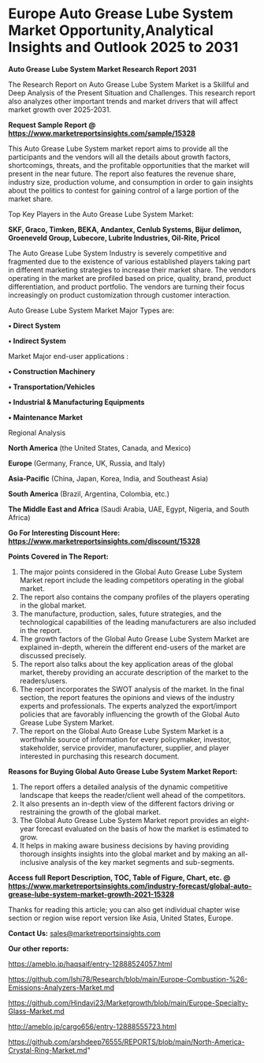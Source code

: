 # Europe Auto Grease Lube System Market Opportunity,Analytical Insights and Outlook 2025 to 2031

<strong>Auto Grease Lube System Market Research Report 2031</strong>

The Research Report on Auto Grease Lube System Market is a Skillful and Deep Analysis of the Present Situation and Challenges. This research report also analyzes other important trends and market drivers that will affect market growth over 2025-2031.

<strong>Request Sample Report @ <a href=https://www.marketreportsinsights.com/sample/15328>https://www.marketreportsinsights.com/sample/15328</a></strong>

This Auto Grease Lube System market report aims to provide all the participants and the vendors will all the details about growth factors, shortcomings, threats, and the profitable opportunities that the market will present in the near future. The report also features the revenue share, industry size, production volume, and consumption in order to gain insights about the politics to contest for gaining control of a large portion of the market share.

Top Key Players in the Auto Grease Lube System Market:

<strong>SKF, Graco, Timken, BEKA, Andantex, Cenlub Systems, Bijur delimon, Groeneveld Group, Lubecore, Lubrite Industries, Oil-Rite, Pricol</strong>

The Auto Grease Lube System Industry is severely competitive and fragmented due to the existence of various established players taking part in different marketing strategies to increase their market share. The vendors operating in the market are profiled based on price, quality, brand, product differentiation, and product portfolio. The vendors are turning their focus increasingly on product customization through customer interaction.

Auto Grease Lube System Market Major Types are:

<strong>• Direct System

• Indirect System</strong>

Market Major end-user applications :

<strong>• Construction Machinery

• Transportation/Vehicles

• Industrial & Manufacturing Equipments

• Maintenance Market</strong>

Regional Analysis

</u><strong><b>North America</b></strong> (the United States, Canada, and Mexico)

<strong><b>Europe </b></strong>(Germany, France, UK, Russia, and Italy)

<strong><b>Asia-Pacific</b></strong> (China, Japan, Korea, India, and Southeast Asia)

<strong><b>South America</b></strong> (Brazil, Argentina, Colombia, etc.)

<strong><b>The Middle East and Africa</b></strong> (Saudi Arabia, UAE, Egypt, Nigeria, and South Africa)

<strong>Go For Interesting Discount Here: <a href=https://www.marketreportsinsights.com/discount/15328>https://www.marketreportsinsights.com/discount/15328</a></strong>

<strong>Points Covered in The Report:</strong>
<ol>
  <li>The major points considered in the Global Auto Grease Lube System Market report include the leading competitors operating in the global market.</li>
  <li>The report also contains the company profiles of the players operating in the global market.</li>
  <li>The manufacture, production, sales, future strategies, and the technological capabilities of the leading manufacturers are also included in the report.</li>
  <li>The growth factors of the Global Auto Grease Lube System Market are explained in-depth, wherein the different end-users of the market are discussed precisely.</li>
  <li>The report also talks about the key application areas of the global market, thereby providing an accurate description of the market to the readers/users.</li>
  <li>The report incorporates the SWOT analysis of the market. In the final section, the report features the opinions and views of the industry experts and professionals. The experts analyzed the export/import policies that are favorably influencing the growth of the Global Auto Grease Lube System Market.</li>
  <li>The report on the Global Auto Grease Lube System Market is a worthwhile source of information for every policymaker, investor, stakeholder, service provider, manufacturer, supplier, and player interested in purchasing this research document.</li>
</ol>
<strong>Reasons for Buying Global Auto Grease Lube System Market Report:</strong>

<ol>
  <li>The report offers a detailed analysis of the dynamic competitive landscape that keeps the reader/client well ahead of the competitors.</li>
  <li>It also presents an in-depth view of the different factors driving or restraining the growth of the global market.</li>
  <li>The Global Auto Grease Lube System Market report provides an eight-year forecast evaluated on the basis of how the market is estimated to grow.</li>
  <li>It helps in making aware business decisions by having providing thorough insights insights into the global market and by making an all-inclusive analysis of the key market segments and sub-segments.</li>
</ol>
<strong>Access full Report Description, TOC, Table of Figure, Chart, etc. @ <a href=https://www.marketreportsinsights.com/industry-forecast/global-auto-grease-lube-system-market-growth-2021-15328>https://www.marketreportsinsights.com/industry-forecast/global-auto-grease-lube-system-market-growth-2021-15328</a></strong>


Thanks for reading this article; you can also get individual chapter wise section or region wise report version like Asia, United States, Europe.

<strong>Contact Us:</strong>
sales@marketreportsinsights.com

<strong>Our other reports:</strong>

<a href=https://ameblo.jp/haqsaif/entry-12888524057.html>https://ameblo.jp/haqsaif/entry-12888524057.html</a>

<a href=https://github.com/Ishi78/Research/blob/main/Europe-Combustion-%26-Emissions-Analyzers-Market.md>https://github.com/Ishi78/Research/blob/main/Europe-Combustion-%26-Emissions-Analyzers-Market.md</a>

<a href=https://github.com/Hindavi23/Marketgrowth/blob/main/Europe-Specialty-Glass-Market.md>https://github.com/Hindavi23/Marketgrowth/blob/main/Europe-Specialty-Glass-Market.md</a>

<a href=http://ameblo.jp/cargo656/entry-12888555723.html>http://ameblo.jp/cargo656/entry-12888555723.html</a>

<a href=https://github.com/arshdeep76555/REPORTS/blob/main/North-America-Crystal-Ring-Market.md>https://github.com/arshdeep76555/REPORTS/blob/main/North-America-Crystal-Ring-Market.md</a>"
